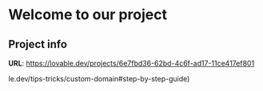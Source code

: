# Welcome to our project

## Project info

**URL**: https://lovable.dev/projects/6e7fbd36-62bd-4c6f-ad17-11ce417ef801

le.dev/tips-tricks/custom-domain#step-by-step-guide)
